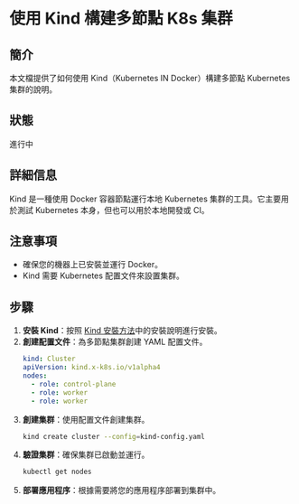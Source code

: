 # 使用 Kind 構建多節點 K8s 集群

## 簡介
本文檔提供了如何使用 Kind（Kubernetes IN Docker）構建多節點 Kubernetes 集群的說明。

## 狀態
進行中

## 詳細信息
Kind 是一種使用 Docker 容器節點運行本地 Kubernetes 集群的工具。它主要用於測試 Kubernetes 本身，但也可以用於本地開發或 CI。

## 注意事項
- 確保您的機器上已安裝並運行 Docker。
- Kind 需要 Kubernetes 配置文件來設置集群。

## 步驟
1. **安裝 Kind**：按照 [Kind 安裝方法](https://chatgpt.com/share/676a9478-9d7c-8011-8af4-90976aba2e1a)中的安裝說明進行安裝。
2. **創建配置文件**：為多節點集群創建 YAML 配置文件。
    ```yaml
    kind: Cluster
    apiVersion: kind.x-k8s.io/v1alpha4
    nodes:
      - role: control-plane
      - role: worker
      - role: worker
    ```
3. **創建集群**：使用配置文件創建集群。
    ```sh
    kind create cluster --config=kind-config.yaml
    ```
4. **驗證集群**：確保集群已啟動並運行。
    ```sh
    kubectl get nodes
    ```
5. **部署應用程序**：根據需要將您的應用程序部署到集群中。
